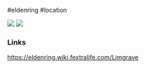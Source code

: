 #eldenring #location 

![](https://eldenring.wiki.fextralife.com/file/Elden-Ring/limgrave-location-elden-ring-wiki-guide.jpg) ![](https://eldenring.wiki.fextralife.com/file/Elden-Ring/limgrave_location_map_elden_ring_wiki_guide_600px.jpg)
### Links
https://eldenring.wiki.fextralife.com/Limgrave